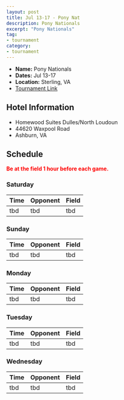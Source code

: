 ```yaml
---
layout: post
title: Jul 13-17 - Pony Nat
description: Pony Nationals
excerpt: "Pony Nationals"
tag:
- tournament
category:
- tournament
---
```

* **Name:** Pony Nationals
* **Dates:** Jul 13-17
* **Location:** Sterling, VA
* [Tournament Link](https://dcarver2929.wixsite.com/ponyinfo/tournament-info)

## Hotel Information

* Homewood Suites Dulles/North Loudoun
* 44620 Waxpool Road
* Ashburn, VA

## Schedule
**<span style="color:red">Be at the field 1 hour before each game.</span>**

### Saturday

| Time | Opponent | Field |
|:---  |:---      |:---   |
| tbd  | tbd      | tbd   |


### Sunday

| Time | Opponent | Field |
|:---  |:---      |:---   |
| tbd  | tbd      | tbd   |

### Monday

| Time | Opponent | Field |
|:---  |:---      |:---   |
| tbd  | tbd      | tbd   |

### Tuesday

| Time | Opponent | Field |
|:---  |:---      |:---   |
| tbd  | tbd      | tbd   |

### Wednesday

| Time | Opponent | Field |
|:---  |:---      |:---   |
| tbd  | tbd      | tbd   |

